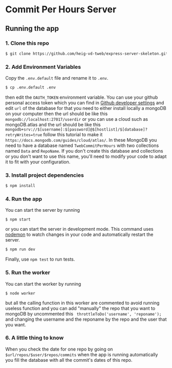 # Commit Per Hours Server

## Running the app

### 1. Clone this repo

```sh
$ git clone https://github.com/heig-vd-tweb/express-server-skeleton.git
```

### 2. Add Environment Variables
Copy the `.env.default` file and rename it to `.env`.
```sh
$ cp .env.default .env
```

then edit the `OAUTH_TOKEN` environment variable. You can use your github personal access token which you can find in [Github developer settings](https://github.com/settings/tokens)
and edit `url` of the database  for that you need to either install locally a mongoDB on your computer then the url should be like this `mongodb://localhost:27017/userdir` or you can use a cloud such as mongoDB.atlas and the url should be like this `mongodb+srv://$[username]:$[password]@$[hostlist]/$[database]?retryWrites=true` follow this tutorial to make it `https://docs.mongodb.com/guides/cloud/atlas/`.
In these MongoDB you need to have a database named `TwebCommitPerHours` with two collections named `Data` and `RepoName`. If you don't create this database and collections or you don't want to use this name, you'll need to modify your code to adapt it to fit with your configuration.

### 3. Install project dependencies
```sh
$ npm install
```
### 4. Run the app

You can start the server by running
```$
$ npm start
```

or you can start the server in development mode. This command uses [nodemon](https://github.com/remy/nodemon) to watch changes in your code and automatically restart the server.
```sh
$ npm run dev
```

Finally, use `npm test` to run tests.

### 5. Run the worker

You can start the worker by running 
```$
$ node worker
```

but all the calling function in this worker are commented to avoid running useless function and you can add "manually" the repo that you want to mongoDB by uncommented this ``` throttleToDo('username', 'reponame');``` and changing the username and the reponame by the repo and the user that you want.

### 6. A little thing to know

When you check the date for one repo by going on `$url/repos/$user/$repos/commits` when the app is running automatically you fill the database with all the commit's dates of this repo.
